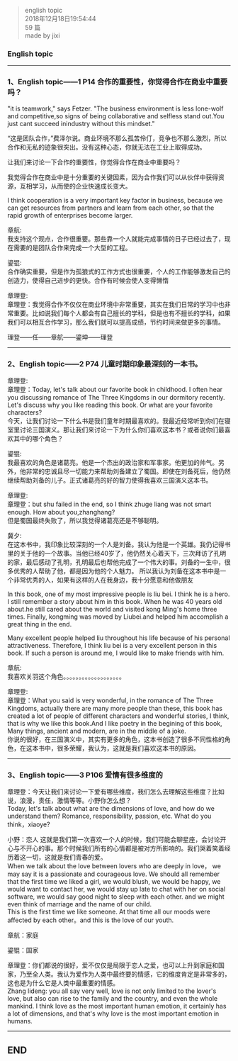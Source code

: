 > english topic  
> 2018年12月18日19:54:44         
> 59 篇  
>made by jixi  

### English topic  


----------

### 1、English topic——1 P14 合作的重要性，你觉得合作在商业中重要吗？  

"it is teamwork," says Fetzer. "The business environment is less lone-wolf and competitive,so signs of being collaborative and selfless stand out.You just cant succeed inindustry without this mindset."  

“这是团队合作，”费泽尔说。商业环境不那么孤苦伶仃，竞争也不那么激烈，所以合作和无私的迹象很突出。没有这种心态，你就无法在工业上取得成功。  

让我们来讨论一下合作的重要性，你觉得合作在商业中重要吗？  



我觉得合作在商业中是十分重要的关键因素，因为合作我们可以从伙伴中获得资源，互相学习，从而使的企业快速成长变大。  

I think cooperation is a very important key factor in business, because we can get resources from partners and learn from each other, so that the rapid growth of enterprises become larger.    

章航:  
我支持这个观点，合作很重要。那些靠一个人就能完成事情的日子已经过去了，现在需要的是团队合作来完成一个大型的工程。  

鎏锟:  
合作确实重要，但是作为孤狼式的工作方式也很重要，个人的工作能够激发自己的创造力，使得自己进步的更快。合作有时候会使人变得懒惰  

章理登:  
章理登：我觉得合作不仅仅在商业环境中非常重要，其实在我们日常的学习中也非常重要。比如说我们每个人都会有自己擅长的学科，但是也有不擅长的学科，如果我们可以相互合作学习，那么我们就可以提高成绩，节约时间来做更多的事情。  


理登——任——章航——鎏坤——理登  


----------
### 2、English topic——2 P74 儿童时期印象最深刻的一本书。  

章理登:  
章理登：Today, let's talk about our favorite book in childhood. I often hear you discussing romance of The Three Kingdoms in our dormitory recently. Let's discuss why you like reading this book. Or what are your favorite characters?  
今天，让我们讨论一下什么书是我们童年时期最喜欢的。我最近经常听到你们在寝室里讨论三国演义。那让我们来讨论一下为什么你们喜欢这本书？或者说你们最喜欢其中的哪个角色？  

鎏锟:  
我最喜欢的角色是诸葛亮。他是一个杰出的政治家和军事家。他更加的帅气。另外，他非常的忠诚且尽一切能力来帮助刘备建立了蜀国。即使在刘备死后，他仍然继续帮助刘备的儿子。正式诸葛亮的好的智力使得我喜欢三国演义这本书。  

章理登:  
章理登：but shu failed in the end, so I think zhuge liang was not smart enough. How about you,zhanghang?  
但是蜀国最终失败了，所以我觉得诸葛亮还是不够聪明。  

冀夕:  
在这本书中，我印象比较深刻的一个人是刘备。我认为他是一个英雄。我仍记得书里的关于他的一个故事。当他已经40岁了，他仍然关心着天下，三次拜访了孔明的家，最后感动了孔明，孔明最后也帮他完成了一个伟大的事。刘备的一生中，很多优秀的人帮助了他，都是因为他的个人魅力。
所以我认为刘备在这本书中是一个非常优秀的人，如果有这样的人在我身边，我十分愿意和他做朋友  

In this book, one of my most impressive people is liu bei. I think he is a hero. I still remember a story about him in this book. When he was 40 years old about.he still cared about the world and visited kong Ming's home three times. Finally, kongming was moved by Liubei.and helped him accomplish a great thing in the end.  

Many excellent people helped liu throughout his life because of his personal attractiveness.
Therefore, I think liu bei is a very excellent person in this book. If such a person is around me, I would like to make friends with him.  

章航:  
我喜欢关羽这个角色。。。。。。。。。。。。。。。。。。。  

章理登:  
章理登：What you said is very wonderful, in the romance of The Three Kingdoms, actually there are many more people than these, this book has created a lot of people of different characters and wonderful stories, I think, that is why we like this book.And I like poetry in the begining of this book, Many things, ancient and modern, are in the middle of a joke.  
你说的很好，在三国演义中，其实有更多的角色，这本书创造了很多不同性格的角色，在这本书中，很多荣耀，我认为，这就是我们喜欢这本书的原因。  


----------


### 3、English topic——3 P106 爱情有很多维度的  

章理登：今天让我们来讨论一下爱有哪些维度，我们怎么去理解这些维度？比如说，浪漫，责任，激情等等。小野你怎么想？  
Today, let's talk about what are the dimensions of love, and how do we understand them? Romance, responsibility, passion, etc. What do you think，xiaoye?  

小野：恋人
这就是我们第一次喜欢一个人的时候，我们可能会聊星座，会讨论开心与不开心的事。那个时候我们所有的心情都是被对方所影响的。我们哭着笑着经历着这一切，这就是我们青春的爱。  
When we talk about the love between lovers who are deeply in love， we may say it is a passionate and courageous love.
We should all remember that the first time we liked a girl, we would blush, we would be happy, we would want to contact her, we would stay up late to chat with her on social software, we would say good night to sleep with each other. and we might even think of marriage and the name of our child.  
This is the first time we like someone. At that time all our moods were affected by each other。and this is the love of our youth.  

章航：家庭

鎏锟：国家

章理登：你们都说的很好，爱不仅仅是局限于恋人之爱，也可以上升到家庭和国家，乃至全人类。我认为爱作为人类中最终要的情感，它的维度肯定是非常多的，这也是为什么它是人类中最重要的情感。  
Zhang lideng: you all say very well, love is not only limited to the lover's love, but also can rise to the family and the country, and even the whole mankind. I think love as the most important human emotion, it certainly has a lot of dimensions, and that's why love is the most important emotion in humans.  


----------
## END

